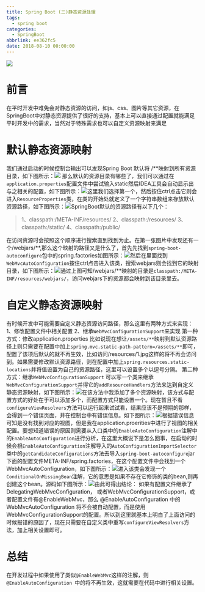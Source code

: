 ```yaml
---
title: Spring Boot (三)静态资源处理
tags:
  - spring boot
categories:
  - SpringBoot
abbrlink: ee362fc5
date: 2018-08-10 00:00:00
---
```

![](https://i.loli.net/2018/08/10/5b6d18f56c5e9.jpg)
# 前言
在平时开发中难免会对静态资源的访问，如js、css、图片等其它资源，在SpringBoot中对静态资源提供了很好的支持，基本上可以直接通过配置就能满足平时开发中的需求，当然对于特殊需求也可以自定义资源映射来满足
# 默认静态资源映射
我们通过启动的时候控制台输出可以发现Spring Boot 默认将 /**映射到所有资源目录，如下图所示：![](https://i.loli.net/2018/08/10/5b6cf32ace9a4.png)
那么默认的资源目录有哪些了，我们可以通过在`application.properties`配置文件中尝试输入static然后IDEA工具会自动显示出与之相关的配置，如下图所示：![](https://i.loli.net/2018/08/10/5b6cf44a625a9.png)这里我们选择第一个，然后按住ctrl点击它则会进入`ResourceProperties`类，在类的开始处就定义了一个字符串数组来存放默认资源路径，如下图所示：![](https://i.loli.net/2018/08/10/5b6cf55d88d61.png)SpringBoot默认的资源路径有以下几个：
> 1、classpath:/META-INF/resources/
2、classpath:/resources/
3、classpath:/static/
4、classpath:/public/

<!--more-->
在访问资源时会按照这个顺序进行搜索直到找到为止。在第一张图片中发现还有一个/webjars/**,那么这个映射的路径又是什么了，首先先找到`spring-boot-autoconfigure`包中的spring.factories如图所示：![](https://i.loli.net/2018/08/10/5b6cfa701e8a9.png)然后在里面找到`WebMvcAutoConfiguration`按住ctrl点击进入该类，搜索webjars则会找到它的映射目录，如下图所示：![](https://i.loli.net/2018/08/10/5b6cfadd49fde.png)通过上图可知/webjars/**映射的目录是`classpath:/META-INF/resources/webjars/`，访问webjars下的资源都会映射到该目录里去。
# 自定义静态资源映射
有时候开发中可能需要自定义静态资源访问路径，那么这里有两种方式来实现：
1、修改配置文件中相关配置
2、继承`WebMvcConfigurationSupport`来实现
第一种方式：修改application.properties
比如说现在想让`/assets/**`映射到默认资源路径上则只需要在配置中加上`spring.mvc.static-path-pattern=/assets/**`即可，配置了该项后默认的就不再生效，比如访问/resources/1.jpg这样的将不再会访问到。如果需要修改默认资源路径，则在配置中加上`spring.resources.static-locations`并将值设置为自己的资源路径，这里可以设置多个以逗号分隔。
第二种方式：继承`WebMvcConfigurationSupport`
可以写一个类来继承`WebMvcConfigurationSupport`并得它的`addResourceHandlers`方法来达到自定义静态资源映射，如下图所示：![](https://i.loli.net/2018/08/10/5b6d035fd9dec.png)在该方法中我添加了多个资源映射，该方式与配置方式的好处在于可以添加多个，而配置方式只能设置一个。现在暂且不看`configureViewResolvers`方法可以运行起来试试看，结果应该不是预期的那样，会得到一个错误页面，并在控制台中有错误信息。如下图所示：![](https://i.loli.net/2018/08/10/5b6d04260dd12.png)根据错误信息可知是没有找到对应的视图，但是我在application.proerities中进行了视图的相关配置。要想知道错误的原因则需要从入口类中的`EnableAutoConfiguration`注解中的`EnableAutoConfiguration`进行分析，在这里大概说下是怎么回事，在启动的时候会根`EnableAutoConfiguration`注解导入的`AutoConfigurationImportSelector`类中的`getCandidateConfigurations`方法去导入`spring-boot-autoconfigure`jar下面的配置文件META-INF/spring.factories，在这个配置文件中会找到一个WebMvcAutoConfiguration，如下图所示：![](https://i.loli.net/2018/08/10/5b6d13d1e0146.png)进入该类会发现一个`ConditionalOnMissingBean`注解，它的意思是如果不存在它修饰的类的bean,则再创建这个bean。源码如下图所示：![](https://i.loli.net/2018/08/10/5b6d14ca35e9c.png)由此可得出结论：
如果有配置文件继承了DelegatingWebMvcConfiguration，
或者WebMvcConfigurationSupport，或者配置文件有@EnableWebMvc，那么 @EnableAutoConfiguration 中的WebMvcAutoConfiguration 将不会被自动配置，而是使用WebMvcConfigurationSupport的配置。所以到这里就基本上明白了上面访问的时候报错的原因了，现在只需要在自定义类中重写`configureViewResolvers`方法，加上相关设置即可。
# 总结
在开发过程中如果使用了类似`@EnableWebMvc`这样的注解，则`@EnableAutoConfiguration `中的将不再生效，这就需要在代码中进行相关设置。